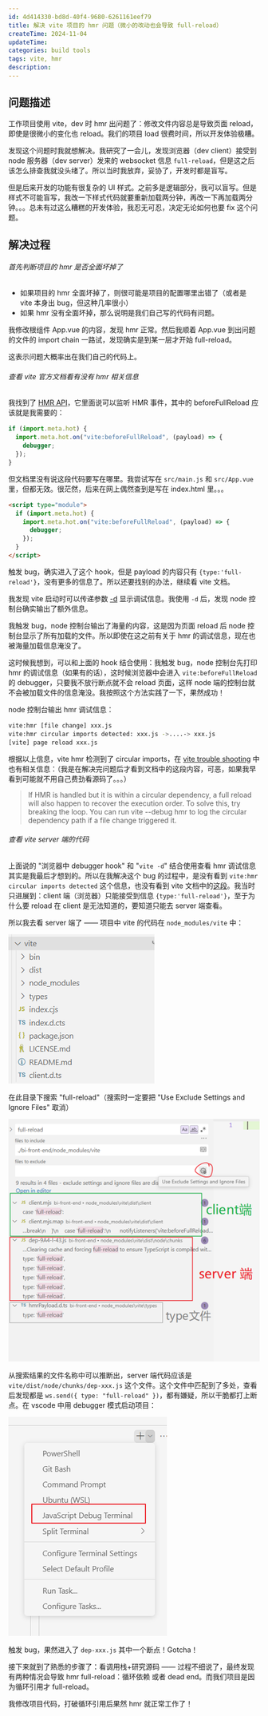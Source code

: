 ```yaml
---
id: 4d414330-bd8d-40f4-9680-6261161eef79
title: 解决 vite 项目的 hmr 问题（微小的改动也会导致 full-reload）
createTime: 2024-11-04
updateTime:
categories: build tools
tags: vite, hmr
description:
---
```


## 问题描述

工作项目使用 vite，dev 时 hmr 出问题了：修改文件内容总是导致页面 reload，即使是很微小的变化也 reload。我们的项目 load 很费时间，所以开发体验极糟。

发现这个问题时我就想解决。我研究了一会儿，发现浏览器（dev client）接受到 node 服务器（dev server）发来的 websocket 信息 `full-reload`，但是这之后该怎么排查我就没头绪了。所以当时我放弃，妥协了，开发时都是盲写。

但是后来开发的功能有很复杂的 UI 样式。之前多是逻辑部分，我可以盲写。但是样式不可能盲写，我改一下样式代码就要重新加载两分钟，再改一下再加载两分钟。。。总未有过这么糟糕的开发体验，我忍无可忍，决定无论如何也要 fix 这个问题。

## 解决过程

###### 首先判断项目的 hmr 是否全面坏掉了

- 如果项目的 hmr 全面坏掉了，则很可能是项目的配置哪里出错了（或者是 vite 本身出 bug，但这种几率很小）
- 如果 hmr 没有全面坏掉，那么说明是我们自己写的代码有问题。

我修改根组件 App.vue 的内容，发现 hmr 正常。然后我顺着 App.vue 到出问题的文件的 import chain 一路试，发现确实是到某一层才开始 full-reload。

这表示问题大概率出在我们自己的代码上。

###### 查看 vite 官方文档看有没有 hmr 相关信息

我找到了 [HMR API](https://cn.vite.dev/guide/api-hmr)，它里面说可以监听 HMR 事件，其中的 beforeFullReload 应该就是我需要的：

```js
if (import.meta.hot) {
  import.meta.hot.on("vite:beforeFullReload", (payload) => {
    debugger;
  });
}
```

但文档里没有说这段代码要写在哪里。我尝试写在 `src/main.js` 和 `src/App.vue` 里，但都无效。很茫然，后来在网上偶然查到是写在 index.html 里。。。

```html
<script type="module">
  if (import.meta.hot) {
    import.meta.hot.on("vite:beforeFullReload", (payload) => {
      debugger;
    });
  }
</script>
```

触发 bug，确实进入了这个 hook，但是 payload 的内容只有 `{type:'full-reload'}`，没有更多的信息了。所以还要找别的办法，继续看 vite 文档。

我发现 vite 启动时可以传递参数 [-d](https://cn.vite.dev/guide/cli.html#options) 显示调试信息。我使用 `-d` 后，发现 node 控制台确实输出了额外信息。

我触发 bug，node 控制台输出了海量的内容，这是因为页面 reload 后 node 控制台显示了所有加载的文件。所以即使在这之前有关于 hmr 的调试信息，现在也被海量加载信息淹没了。

这时候我想到，可以和上面的 hook 结合使用：我触发 bug，node 控制台先打印 hmr 的调试信息（如果有的话），这时候浏览器中会进入 `vite:beforeFullReload` 的 debugger，只要我不放行断点就不会 reload 页面，这样 node 端的控制台就不会被加载文件的信息淹没。我按照这个方法实践了一下，果然成功！

node 控制台输出 hmr 调试信息：

```bash
vite:hmr [file change] xxx.js
vite:hmr circular imports detected: xxx.js ->....-> xxx.js
[vite] page reload xxx.js
```

根据以上信息，vite hmr 检测到了 circular imports，在 [vite trouble shooting](https://cn.vite.dev/guide/troubleshooting.html#hmr) 中也有相关信息：（我是在解决完问题后才看到文档中的这段内容，可恶，如果我早看到可能就不用自己费劲看源码了。。。）

> If HMR is handled but it is within a circular dependency, a full reload will also happen to recover the execution order. To solve this, try breaking the loop. You can run vite --debug hmr to log the circular dependency path if a file change triggered it.

###### 查看 vite server 端的代码

上面说的 "浏览器中 debugger hook" 和 "`vite -d`" 结合使用查看 hmr 调试信息其实是我最后才想到的。所以在我解决这个 bug 的过程中，是没有看到 `vite:hmr circular imports detected` 这个信息，也没有看到 vite 文档中的[这段](https://cn.vite.dev/guide/troubleshooting.html#hmr)。我当时只进展到：client 端（浏览器）只能接受到信息 `{type:'full-reload'}`，至于为什么要 reload 在 client 是无法知道的，要知道只能去 server 端查看。

所以我去看 server 端了 —— 项目中 vite 的代码在 `node_modules/vite` 中：

![alt text](../post-assets/540d8098-14b1-48a6-a7d2-df2854941545.png)

在此目录下搜索 "full-reload"（搜索时一定要把 "Use Exclude Settings and Ignore Files" 取消）

![alt text](../post-assets/7b917f42-61e8-41f8-9039-6f6fefde1c7a.png)

从搜索结果的文件名称中可以推断出，server 端代码应该是 `vite/dist/node/chunks/dep-xxx.js` 这个文件。这个文件中匹配到了多处，查看后发现都是 `ws.send({ type: "full-reload" })`，都有嫌疑，所以干脆都打上断点。在 vscode 中用 debugger 模式启动项目：

![alt text](../post-assets/af304229-37d8-4d47-ba1d-1029a94ed23b.png)

触发 bug，果然进入了 `dep-xxx.js` 其中一个断点！Gotcha！

接下来就到了熟悉的步骤了：看调用栈+研究源码 —— 过程不细说了，最终发现有两种情况会导致 hmr full-reload：循环依赖 或者 dead end。而我们项目是因为循环引用才 full-reload。

我修改项目代码，打破循环引用后果然 hmr 就正常工作了！

